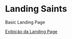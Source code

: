 # Landing Saints
 Basic Landing Page 
 
 <a href="https://analuisads.github.io/Landing-Saints/">Exibição da Landing Page</a>
